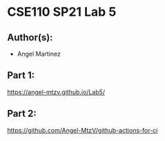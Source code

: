 # CSE110 SP21 Lab 5

## Author(s):
- Angel Martinez

## Part 1:

https://angel-mtzv.github.io/Lab5/

## Part 2:

https://github.com/Angel-MtzV/github-actions-for-ci
